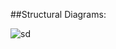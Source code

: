 ##Structural Diagrams:


![sd](https://user-images.githubusercontent.com/101185443/164650032-eb801b91-d433-4b30-b79a-312cf3c16cb0.png)

